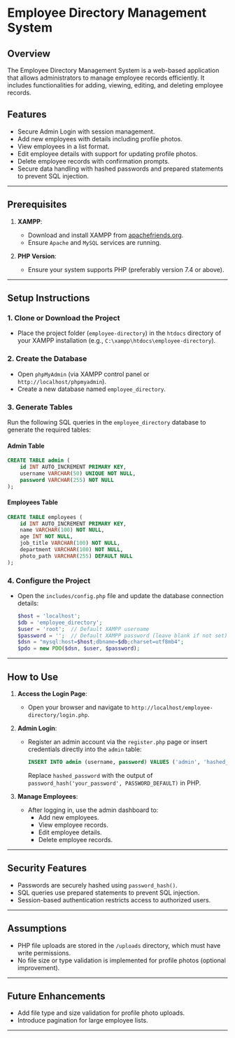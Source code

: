 
# Employee Directory Management System

## Overview
The Employee Directory Management System is a web-based application that allows administrators to manage employee records efficiently. It includes functionalities for adding, viewing, editing, and deleting employee records.

## Features
- Secure Admin Login with session management.
- Add new employees with details including profile photos.
- View employees in a list format.
- Edit employee details with support for updating profile photos.
- Delete employee records with confirmation prompts.
- Secure data handling with hashed passwords and prepared statements to prevent SQL injection.

---

## Prerequisites
1. **XAMPP**:
   - Download and install XAMPP from [apachefriends.org](https://www.apachefriends.org/index.html).
   - Ensure `Apache` and `MySQL` services are running.

2. **PHP Version**:
   - Ensure your system supports PHP (preferably version 7.4 or above).

---

## Setup Instructions
### 1. Clone or Download the Project
- Place the project folder (`employee-directory`) in the `htdocs` directory of your XAMPP installation (e.g., `C:\xampp\htdocs\employee-directory`).

### 2. Create the Database
- Open `phpMyAdmin` (via XAMPP control panel or `http://localhost/phpmyadmin`).
- Create a new database named `employee_directory`.

### 3. Generate Tables
Run the following SQL queries in the `employee_directory` database to generate the required tables:

#### Admin Table
```sql
CREATE TABLE admin (
    id INT AUTO_INCREMENT PRIMARY KEY,
    username VARCHAR(50) UNIQUE NOT NULL,
    password VARCHAR(255) NOT NULL
);
```

#### Employees Table
```sql
CREATE TABLE employees (
    id INT AUTO_INCREMENT PRIMARY KEY,
    name VARCHAR(100) NOT NULL,
    age INT NOT NULL,
    job_title VARCHAR(100) NOT NULL,
    department VARCHAR(100) NOT NULL,
    photo_path VARCHAR(255) DEFAULT NULL
);
```

### 4. Configure the Project
- Open the `includes/config.php` file and update the database connection details:
  ```php
  $host = 'localhost';
  $db = 'employee_directory';
  $user = 'root';  // Default XAMPP username
  $password = '';  // Default XAMPP password (leave blank if not set)
  $dsn = "mysql:host=$host;dbname=$db;charset=utf8mb4";
  $pdo = new PDO($dsn, $user, $password);
  ```

---

## How to Use
1. **Access the Login Page**:
   - Open your browser and navigate to `http://localhost/employee-directory/login.php`.

2. **Admin Login**:
   - Register an admin account via the `register.php` page or insert credentials directly into the `admin` table:
     ```sql
     INSERT INTO admin (username, password) VALUES ('admin', 'hashed_password');
     ```
     Replace `hashed_password` with the output of `password_hash('your_password', PASSWORD_DEFAULT)` in PHP.

3. **Manage Employees**:
   - After logging in, use the admin dashboard to:
     - Add new employees.
     - View employee records.
     - Edit employee details.
     - Delete employee records.

---

## Security Features
- Passwords are securely hashed using `password_hash()`.
- SQL queries use prepared statements to prevent SQL injection.
- Session-based authentication restricts access to authorized users.

---

## Assumptions
- PHP file uploads are stored in the `/uploads` directory, which must have write permissions.
- No file size or type validation is implemented for profile photos (optional improvement).

---

## Future Enhancements
- Add file type and size validation for profile photo uploads.
- Introduce pagination for large employee lists.

---
